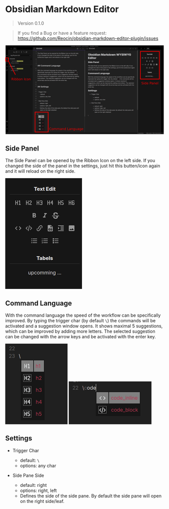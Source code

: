 # Obsidian Markdown Editor

> Version 0.1.0

> If you find a Bug or have a feature request: https://github.com/Reocin/obsidian-markdown-editor-plugin/issues

![](assets/Obsidian_Overview.png)

## Side Panel

The Side Panel can be opened by the Ribbon Icon on the left side. If you changed the side of the panel in the settings, just hit this butten/icon again and it will reload on the right side.

![](assets/Panel_Overview.png)

## Command Language

With the command language the speed of the workflow can be specifically improved. By typing the trigger char (by default `\`) the commands will be activated and a suggestion window opens. It shows maximal 5 suggestions, which can be improved by adding more letters. The selected suggestion can be changed with the arrow keys and be activated with the enter key.

![](assets/Suggestion_Window.png)
![](assets/Suggestion_Window_Improved.png)

## Settings

- Trigger Char

  - default: `\`
  - options: any char

- Side Pane Side
  - default: right
  - options: right, left
  - Defines the side of the side pane. By default the side pane will open on the right side/leaf.
